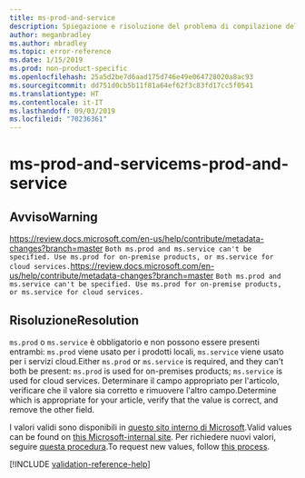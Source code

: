 ```yaml
---
title: ms-prod-and-service
description: Spiegazione e risoluzione del problema di compilazione della documentazione ms-prod-and-service
author: meganbradley
ms.author: mbradley
ms.topic: error-reference
ms.date: 1/15/2019
ms.prod: non-product-specific
ms.openlocfilehash: 25a5d2be7d6aad175d746e49e064728020a8ac93
ms.sourcegitcommit: dd751d0cb5b11f81a64ef62f3c83fd17cc5f0541
ms.translationtype: HT
ms.contentlocale: it-IT
ms.lasthandoff: 09/03/2019
ms.locfileid: "70236361"
---
```

# <a name="ms-prod-and-service"></a><span data-ttu-id="71de2-103">ms-prod-and-service</span><span class="sxs-lookup"><span data-stu-id="71de2-103">ms-prod-and-service</span></span>

## <a name="warning"></a><span data-ttu-id="71de2-104">Avviso</span><span class="sxs-lookup"><span data-stu-id="71de2-104">Warning</span></span>
<span data-ttu-id="71de2-105">https://review.docs.microsoft.com/en-us/help/contribute/metadata-changes?branch=master `Both ms.prod and ms.service can't be specified. Use ms.prod for on-premise products, or ms.service for cloud services.`</span><span class="sxs-lookup"><span data-stu-id="71de2-105">https://review.docs.microsoft.com/en-us/help/contribute/metadata-changes?branch=master `Both ms.prod and ms.service can't be specified. Use ms.prod for on-premise products, or ms.service for cloud services.`</span></span>

## <a name="resolution"></a><span data-ttu-id="71de2-106">Risoluzione</span><span class="sxs-lookup"><span data-stu-id="71de2-106">Resolution</span></span>

<span data-ttu-id="71de2-107">`ms.prod` o `ms.service` è obbligatorio e non possono essere presenti entrambi: `ms.prod` viene usato per i prodotti locali, `ms.service` viene usato per i servizi cloud.</span><span class="sxs-lookup"><span data-stu-id="71de2-107">Either `ms.prod` or `ms.service` is required, and they can't both be present: `ms.prod` is used for on-premises products; `ms.service` is used for cloud services.</span></span> <span data-ttu-id="71de2-108">Determinare il campo appropriato per l'articolo, verificare che il valore sia corretto e rimuovere l'altro campo.</span><span class="sxs-lookup"><span data-stu-id="71de2-108">Determine which is appropriate for your article, verify that the value is correct, and remove the other field.</span></span>

<span data-ttu-id="71de2-109">I valori validi sono disponibili in [questo sito interno di Microsoft](https://docsmetadatatool.azurewebsites.net/allowlists).</span><span class="sxs-lookup"><span data-stu-id="71de2-109">Valid values can be found on [this Microsoft-internal site](https://docsmetadatatool.azurewebsites.net/allowlists).</span></span> <span data-ttu-id="71de2-110">Per richiedere nuovi valori, seguire [questa procedura](https://review.docs.microsoft.com/en-us/help/contribute/metadata-changes?branch=master).</span><span class="sxs-lookup"><span data-stu-id="71de2-110">To request new values, follow [this process](https://review.docs.microsoft.com/en-us/help/contribute/metadata-changes?branch=master).</span></span>

<!--make sure to add this file to your includes folder and verify the path-->
[!INCLUDE [validation-reference-help](includes/validation-reference-help.md)]
